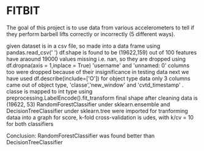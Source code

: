 # FITBIT
The goal of this project is to use data from various accelerometers to tell if they perform barbell lifts correctly or incorrectly (5 different ways).


given dataset is in a csv file, so made into a data frame using pandas.read_csv(' ')
df.shape is found to be (19622,159)
out of 100 features have araound 19000 values missing i.e. nan, so they are dropped using df.dropna(axis = 1,inplace = True)
'username' and 'unnamed: 0' columns too were dropped because of their insignificance in testing data
next we have used df.describe(include=['O']) for object type data only 3 columns came out of object type, 'classe','new_window' and 'cvtd_timestamp' .
classe is mapped to int type using preprocessing.LabelEncode().fit_transform 
final shape after cleaning data is (19622, 53)
RandomForestClassifier under sklearn.ensemble and DecisionTreeClassifier under sklearn.tree were imported for tranforming dataa into a graph
for score, k-fold cross-validation is udes, with k/cv = 10 for both classifiers


Conclusion: RandomForestClassifier was found better than DecisionTreeClassifier
